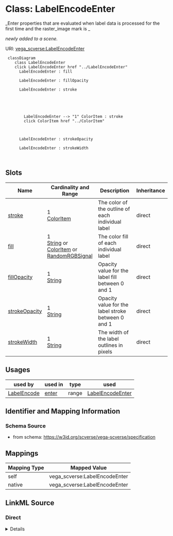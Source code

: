 

# Class: LabelEncodeEnter 


_Enter properties that are evaluated when label data is processed for the first time and the raster_image mark is _

_newly added to a scene._





URI: [vega_scverse:LabelEncodeEnter](https://w3id.org/scverse/vega-scverse/LabelEncodeEnter)






```mermaid
 classDiagram
    class LabelEncodeEnter
    click LabelEncodeEnter href "../LabelEncodeEnter"
      LabelEncodeEnter : fill
        
      LabelEncodeEnter : fillOpacity
        
      LabelEncodeEnter : stroke
        
          
    
        
        
        LabelEncodeEnter --> "1" ColorItem : stroke
        click ColorItem href "../ColorItem"
    

        
      LabelEncodeEnter : strokeOpacity
        
      LabelEncodeEnter : strokeWidth
        
      
```




<!-- no inheritance hierarchy -->


## Slots

| Name | Cardinality and Range | Description | Inheritance |
| ---  | --- | --- | --- |
| [stroke](stroke.md) | 1 <br/> [ColorItem](ColorItem.md) | The color of the outline of each individual label | direct |
| [fill](fill.md) | 1 <br/> [String](String.md)&nbsp;or&nbsp;<br />[ColorItem](ColorItem.md)&nbsp;or&nbsp;<br />[RandomRGBSignal](RandomRGBSignal.md) | The color fill of each individual label | direct |
| [fillOpacity](fillOpacity.md) | 1 <br/> [String](String.md) | Opacity value for the label fill between 0 and 1 | direct |
| [strokeOpacity](strokeOpacity.md) | 1 <br/> [String](String.md) | Opacity value for the label stroke between 0 and 1 | direct |
| [strokeWidth](strokeWidth.md) | 1 <br/> [String](String.md) | The width of the label outlines in pixels | direct |





## Usages

| used by | used in | type | used |
| ---  | --- | --- | --- |
| [LabelEncode](LabelEncode.md) | [enter](enter.md) | range | [LabelEncodeEnter](LabelEncodeEnter.md) |






## Identifier and Mapping Information







### Schema Source


* from schema: https://w3id.org/scverse/vega-scverse/specification




## Mappings

| Mapping Type | Mapped Value |
| ---  | ---  |
| self | vega_scverse:LabelEncodeEnter |
| native | vega_scverse:LabelEncodeEnter |







## LinkML Source

<!-- TODO: investigate https://stackoverflow.com/questions/37606292/how-to-create-tabbed-code-blocks-in-mkdocs-or-sphinx -->

### Direct

<details>
```yaml
name: LabelEncodeEnter
description: "Enter properties that are evaluated when label data is processed for\
  \ the first time and the raster_image mark is \nnewly added to a scene."
from_schema: https://w3id.org/scverse/vega-scverse/specification
rank: 1000
attributes:
  stroke:
    name: stroke
    description: The color of the outline of each individual label.
    from_schema: https://w3id.org/scverse/vega-scverse/encode
    rank: 1000
    domain_of:
    - LabelEncodeEnter
    - PointsEncodeEnter
    range: ColorItem
    required: true
    multivalued: true
    exact_cardinality: 1
  fill:
    name: fill
    description: The color fill of each individual label.
    from_schema: https://w3id.org/scverse/vega-scverse/encode
    domain_of:
    - Legend
    - ImageEncodeEnter
    - LabelEncodeEnter
    - PointsEncodeEnter
    - PathEncodeEnter
    - TextEncodeEnter
    - MarkEncodeUpdate
    required: true
    multivalued: true
    exact_cardinality: 1
    any_of:
    - range: ColorItem
    - range: RandomRGBSignal
  fillOpacity:
    name: fillOpacity
    description: Opacity value for the label fill between 0 and 1.
    from_schema: https://w3id.org/scverse/vega-scverse/encode
    rank: 1000
    slot_uri: opacityValueSlot
    domain_of:
    - LabelEncodeEnter
    - PointsEncodeEnter
    - PathEncodeEnter
    - TextEncodeEnter
    required: true
  strokeOpacity:
    name: strokeOpacity
    description: Opacity value for the label stroke between 0 and 1.
    from_schema: https://w3id.org/scverse/vega-scverse/encode
    rank: 1000
    slot_uri: opacityValueSlot
    domain_of:
    - LabelEncodeEnter
    - PointsEncodeEnter
    required: true
  strokeWidth:
    name: strokeWidth
    description: The width of the label outlines in pixels.
    from_schema: https://w3id.org/scverse/vega-scverse/encode
    slot_uri: strokeWidth
    domain_of:
    - Legend
    - LabelEncodeEnter
    - PointsEncodeEnter
    required: true

```
</details>

### Induced

<details>
```yaml
name: LabelEncodeEnter
description: "Enter properties that are evaluated when label data is processed for\
  \ the first time and the raster_image mark is \nnewly added to a scene."
from_schema: https://w3id.org/scverse/vega-scverse/specification
rank: 1000
attributes:
  stroke:
    name: stroke
    description: The color of the outline of each individual label.
    from_schema: https://w3id.org/scverse/vega-scverse/encode
    rank: 1000
    alias: stroke
    owner: LabelEncodeEnter
    domain_of:
    - LabelEncodeEnter
    - PointsEncodeEnter
    range: ColorItem
    required: true
    multivalued: true
    exact_cardinality: 1
  fill:
    name: fill
    description: The color fill of each individual label.
    from_schema: https://w3id.org/scverse/vega-scverse/encode
    alias: fill
    owner: LabelEncodeEnter
    domain_of:
    - Legend
    - ImageEncodeEnter
    - LabelEncodeEnter
    - PointsEncodeEnter
    - PathEncodeEnter
    - TextEncodeEnter
    - MarkEncodeUpdate
    range: string
    required: true
    multivalued: true
    exact_cardinality: 1
    any_of:
    - range: ColorItem
    - range: RandomRGBSignal
  fillOpacity:
    name: fillOpacity
    description: Opacity value for the label fill between 0 and 1.
    from_schema: https://w3id.org/scverse/vega-scverse/encode
    rank: 1000
    slot_uri: opacityValueSlot
    alias: fillOpacity
    owner: LabelEncodeEnter
    domain_of:
    - LabelEncodeEnter
    - PointsEncodeEnter
    - PathEncodeEnter
    - TextEncodeEnter
    range: string
    required: true
  strokeOpacity:
    name: strokeOpacity
    description: Opacity value for the label stroke between 0 and 1.
    from_schema: https://w3id.org/scverse/vega-scverse/encode
    rank: 1000
    slot_uri: opacityValueSlot
    alias: strokeOpacity
    owner: LabelEncodeEnter
    domain_of:
    - LabelEncodeEnter
    - PointsEncodeEnter
    range: string
    required: true
  strokeWidth:
    name: strokeWidth
    description: The width of the label outlines in pixels.
    from_schema: https://w3id.org/scverse/vega-scverse/encode
    slot_uri: strokeWidth
    alias: strokeWidth
    owner: LabelEncodeEnter
    domain_of:
    - Legend
    - LabelEncodeEnter
    - PointsEncodeEnter
    range: string
    required: true

```
</details>